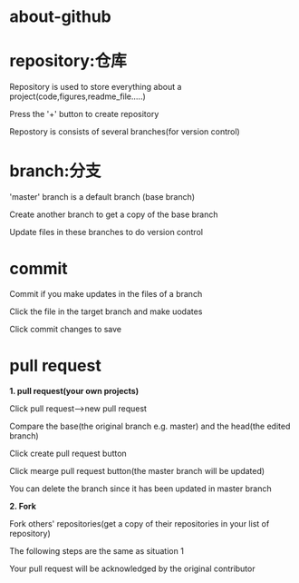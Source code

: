 # about-github

# repository:仓库
Repository is used to store everything about a project(code,figures,readme_file.....)

Press the '+' button to create repository

Repostory is consists of several branches(for version control)

# branch:分支
'master' branch is a default branch (base branch)

Create another branch to get a copy of the base branch 

Update files in these branches to do version control

# commit
Commit if you make updates in the files of a branch

Click the file in the target branch and make uodates

Click commit changes to save

# pull request
**1. pull request(your own projects)**

Click pull request-->new pull request

Compare the base(the original branch e.g. master) and the head(the edited branch)

Click create pull request button

Click mearge pull request button(the master branch will be updated)

You can delete the branch since it has been updated in master branch

**2. Fork**

Fork others' repositories(get a copy of their repositories in your list of repository)

The following steps are the same as situation 1

Your pull request will be acknowledged by the original contributor

